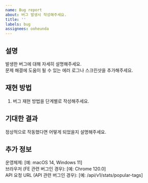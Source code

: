 ```yaml
---
name: Bug report
about: 버그 발생시 작성해주세요.
title: ''
labels: bug
assignees: ooheunda
---
```


## 설명

발생한 버그에 대해 자세히 설명해주세요.  
문제 해결에 도움이 될 수 있는 에러 로그나 스크린샷을 추가해주세요.

## 재현 방법

1. 버그 재현 방법을 단계별로 작성해주세요.

## 기대한 결과

정상적으로 작동했다면 어떻게 되었을지 설명해주세요.

## 추가 정보

운영체제: [예: macOS 14, Windows 11]  
브라우저 (FE 관련 버그인 경우): [예: Chrome 120.0]  
API 요청 URL (API 관련 버그인 경우): [예: /api/v1/stats/popular-tags]
